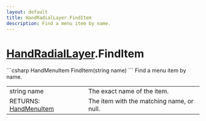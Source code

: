```yaml
---
layout: default
title: HandRadialLayer.FindItem
description: Find a menu item by name.
---
```

# [HandRadialLayer]({{site.url}}/Pages/Reference/HandRadialLayer.html).FindItem

<div class='signature' markdown='1'>
```csharp
HandMenuItem FindItem(string name)
```
Find a menu item by name.
</div>

|  |  |
|--|--|
|string name|The exact name of the item.|
|RETURNS: [HandMenuItem]({{site.url}}/Pages/Reference/HandMenuItem.html)|The item with the matching name, or null.|




